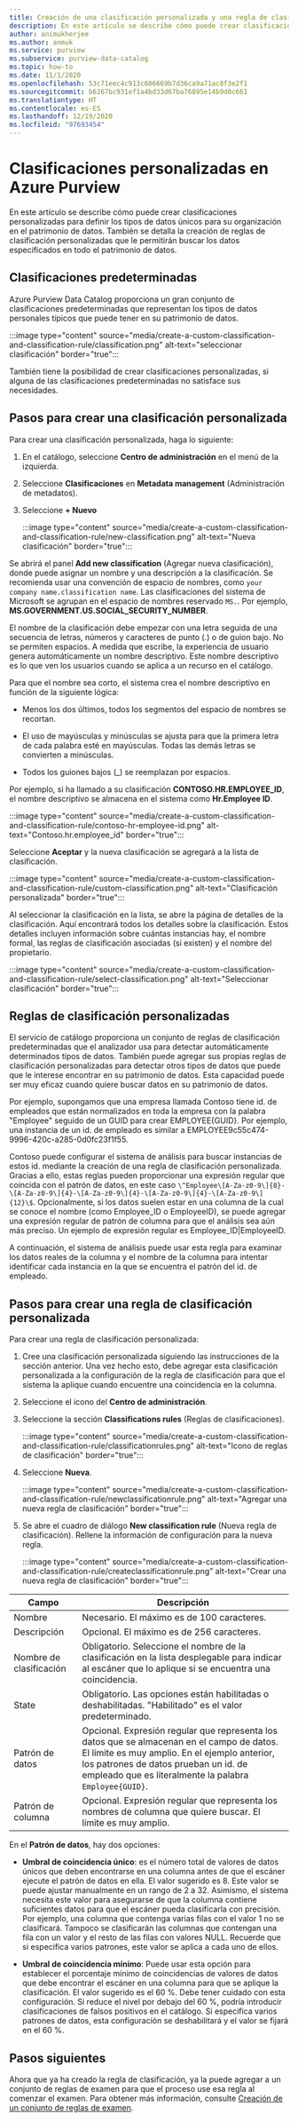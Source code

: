 ```yaml
---
title: Creación de una clasificación personalizada y una regla de clasificación (versión preliminar)
description: En este artículo se describe cómo puede crear clasificaciones personalizadas para definir los tipos de datos únicos para su organización en el patrimonio de datos. También se detalla la creación de reglas de clasificación personalizadas que le permitirán buscar los datos especificados en todo el patrimonio de datos.
author: animukherjee
ms.author: anmuk
ms.service: purview
ms.subservice: purview-data-catalog
ms.topic: how-to
ms.date: 11/1/2020
ms.openlocfilehash: 53c71eec4c913c606669b7d36ca9a71ac8f3e2f1
ms.sourcegitcommit: b6267bc931ef1a4bd33d67ba76895e14b9d0c661
ms.translationtype: HT
ms.contentlocale: es-ES
ms.lasthandoff: 12/19/2020
ms.locfileid: "97693454"
---
```

# <a name="custom-classifications-in-azure-purview"></a>Clasificaciones personalizadas en Azure Purview 

En este artículo se describe cómo puede crear clasificaciones personalizadas para definir los tipos de datos únicos para su organización en el patrimonio de datos. También se detalla la creación de reglas de clasificación personalizadas que le permitirán buscar los datos especificados en todo el patrimonio de datos.

## <a name="default-classifications"></a>Clasificaciones predeterminadas

Azure Purview Data Catalog proporciona un gran conjunto de clasificaciones predeterminadas que representan los tipos de datos personales típicos que puede tener en su patrimonio de datos.

:::image type="content" source="media/create-a-custom-classification-and-classification-rule/classification.png" alt-text="seleccionar clasificación" border="true":::

También tiene la posibilidad de crear clasificaciones personalizadas, si alguna de las clasificaciones predeterminadas no satisface sus necesidades.

## <a name="steps-to-create-a-custom-classification"></a>Pasos para crear una clasificación personalizada

Para crear una clasificación personalizada, haga lo siguiente:

1. En el catálogo, seleccione **Centro de administración** en el menú de la izquierda.

2. Seleccione **Clasificaciones** en **Metadata management** (Administración de metadatos).

3. Seleccione **+ Nuevo**

    :::image type="content" source="media/create-a-custom-classification-and-classification-rule/new-classification.png" alt-text="Nueva clasificación" border="true":::

Se abrirá el panel **Add new classification** (Agregar nueva clasificación), donde puede asignar un nombre y una descripción a la clasificación. Se recomienda usar una convención de espacio de nombres, como `your company name.classification name`.
Las clasificaciones del sistema de Microsoft se agrupan en el espacio de nombres reservado `MS.`. Por ejemplo, **MS.GOVERNMENT.US.SOCIAL\_SECURITY\_NUMBER**.

El nombre de la clasificación debe empezar con una letra seguida de una secuencia de letras, números y caracteres de punto (.) o de guion bajo.
No se permiten espacios. A medida que escribe, la experiencia de usuario genera automáticamente un nombre descriptivo. Este nombre descriptivo es lo que ven los usuarios cuando se aplica a un recurso en el catálogo.

Para que el nombre sea corto, el sistema crea el nombre descriptivo en función de la siguiente lógica:

- Menos los dos últimos, todos los segmentos del espacio de nombres se recortan.

- El uso de mayúsculas y minúsculas se ajusta para que la primera letra de cada palabra esté en mayúsculas. Todas las demás letras se convierten a minúsculas.

- Todos los guiones bajos (\_) se reemplazan por espacios.

Por ejemplo, si ha llamado a su clasificación **CONTOSO.HR.EMPLOYEE\_ID**, el nombre descriptivo se almacena en el sistema como **Hr.Employee ID**.

:::image type="content" source="media/create-a-custom-classification-and-classification-rule/contoso-hr-employee-id.png" alt-text="Contoso.hr.employee_id" border="true":::

Seleccione **Aceptar** y la nueva clasificación se agregará a la lista de clasificación.

:::image type="content" source="media/create-a-custom-classification-and-classification-rule/custom-classification.png" alt-text="Clasificación personalizada" border="true":::

Al seleccionar la clasificación en la lista, se abre la página de detalles de la clasificación. Aquí encontrará todos los detalles sobre la clasificación.
Estos detalles incluyen información sobre cuántas instancias hay, el nombre formal, las reglas de clasificación asociadas (si existen) y el nombre del propietario.

:::image type="content" source="media/create-a-custom-classification-and-classification-rule/select-classification.png" alt-text="Seleccionar clasificación" border="true":::

## <a name="custom-classification-rules"></a>Reglas de clasificación personalizadas

El servicio de catálogo proporciona un conjunto de reglas de clasificación predeterminadas que el analizador usa para detectar automáticamente determinados tipos de datos. También puede agregar sus propias reglas de clasificación personalizadas para detectar otros tipos de datos que puede que le interese encontrar en su patrimonio de datos. Esta capacidad puede ser muy eficaz cuando quiere buscar datos en su patrimonio de datos.

Por ejemplo, supongamos que una empresa llamada Contoso tiene id. de empleados que están normalizados en toda la empresa con la palabra \"Employee\" seguido de un GUID para crear EMPLOYEE{GUID}. Por ejemplo, una instancia de un id. de empleado es similar a EMPLOYEE9c55c474-9996-420c-a285-0d0fc23f1f55.

Contoso puede configurar el sistema de análisis para buscar instancias de estos id. mediante la creación de una regla de clasificación personalizada. Gracias a ello, estas reglas pueden proporcionar una expresión regular que coincida con el patrón de datos, en este caso `\^Employee\[A-Za-z0-9\]{8}-\[A-Za-z0-9\]{4}-\[A-Za-z0-9\]{4}-\[A-Za-z0-9\]{4}-\[A-Za-z0-9\]{12}\$`. Opcionalmente, si los datos suelen estar en una columna de la cual se conoce el nombre (como Employee\_ID o EmployeeID), se puede agregar una expresión regular de patrón de columna para que el análisis sea aún más preciso. Un ejemplo de expresión regular es Employee\_ID\|EmployeeID.

A continuación, el sistema de análisis puede usar esta regla para examinar los datos reales de la columna y el nombre de la columna para intentar identificar cada instancia en la que se encuentra el patrón del id. de empleado.

## <a name="steps-to-create-a-custom-classification-rule"></a>Pasos para crear una regla de clasificación personalizada

Para crear una regla de clasificación personalizada:

1. Cree una clasificación personalizada siguiendo las instrucciones de la sección anterior. Una vez hecho esto, debe agregar esta clasificación personalizada a la configuración de la regla de clasificación para que el sistema la aplique cuando encuentre una coincidencia en la columna.

2. Seleccione el icono del **Centro de administración**.

3. Seleccione la sección **Classifications rules** (Reglas de clasificaciones).

    :::image type="content" source="media/create-a-custom-classification-and-classification-rule/classificationrules.png" alt-text="Icono de reglas de clasificación" border="true":::

4. Seleccione **Nueva**.

    :::image type="content" source="media/create-a-custom-classification-and-classification-rule/newclassificationrule.png" alt-text="Agregar una nueva regla de clasificación" border="true":::

5. Se abre el cuadro de diálogo **New classification rule** (Nueva regla de clasificación). Rellene la información de configuración para la nueva regla.

    :::image type="content" source="media/create-a-custom-classification-and-classification-rule/createclassificationrule.png" alt-text="Crear una nueva regla de clasificación" border="true":::

|Campo     |Descripción  |
|---------|---------|
|Nombre   |    Necesario. El máximo es de 100 caracteres.    |
|Descripción      |Opcional. El máximo es de 256 caracteres.    |
|Nombre de clasificación    | Obligatorio. Seleccione el nombre de la clasificación en la lista desplegable para indicar al escáner que lo aplique si se encuentra una coincidencia.        |
|State   |  Obligatorio. Las opciones están habilitadas o deshabilitadas. "Habilitado" es el valor predeterminado.    |
|Patrón de datos    |Opcional. Expresión regular que representa los datos que se almacenan en el campo de datos. El límite es muy amplio. En el ejemplo anterior, los patrones de datos prueban un id. de empleado que es literalmente la palabra `Employee{GUID}`.  |
|Patrón de columna    |Opcional. Expresión regular que representa los nombres de columna que quiere buscar. El límite es muy amplio.          |

En el **Patrón de datos**, hay dos opciones:

- **Umbral de coincidencia único**: es el número total de valores de datos únicos que deben encontrarse en una columna antes de que el escáner ejecute el patrón de datos en ella. El valor sugerido es 8. Este valor se puede ajustar manualmente en un rango de 2 a 32. Asimismo, el sistema necesita este valor para asegurarse de que la columna contiene suficientes datos para que el escáner pueda clasificarla con precisión. Por ejemplo, una columna que contenga varias filas con el valor 1 no se clasificará. Tampoco se clasificarán las columnas que contengan una fila con un valor y el resto de las filas con valores NULL. Recuerde que si especifica varios patrones, este valor se aplica a cada uno de ellos.

- **Umbral de coincidencia mínimo**: Puede usar esta opción para establecer el porcentaje mínimo de coincidencias de valores de datos que debe encontrar el escáner en una columna para que se aplique la clasificación. El valor sugerido es el 60 %. Debe tener cuidado con esta configuración. Si reduce el nivel por debajo del 60 %, podría introducir clasificaciones de falsos positivos en el catálogo. Si especifica varios patrones de datos, esta configuración se deshabilitará y el valor se fijará en el 60 %.

## <a name="next-steps"></a>Pasos siguientes

Ahora que ya ha creado la regla de clasificación, ya la puede agregar a un conjunto de reglas de examen para que el proceso use esa regla al comenzar el examen. Para obtener más información, consulte [Creación de un conjunto de reglas de examen](create-a-scan-rule-set.md).
